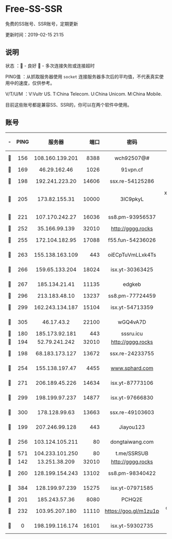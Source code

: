 # Free-SS-SSR

免费的SS账号、SSR账号，定期更新

更新时间：2019-02-15 21:15

## 说明

状态     ：🙂 - 良好 🙁 - 多次连接失败或连接超时

PING值   ：从抓取服务器使用 `socket` 连接服务器多次后的平均值，不代表真实使用中的速度，仅供参考。

V/T/U/M  ：V:Vultr US. T:China Telecom. U:China Unicom. M:China Mobile.

目前这些账号都是兼容SS、SSR的，你可以在两个软件中使用。

## 账号

|-|PING|服务器|端口|密码|加密方式|区域|V/T/U/M|
|:----:|:----:|:-----:|-----:|:----:|:----:|:----:|:----:|
|🙂|156|108.160.139.201|8388|wch92507@#|aes-256-cfb|JP|4↑/10↑/10↑/10↑|
|🙂|169|46.29.162.46|1026|91vpn.cf|rc4-md5|RU|9↑/10↑/9↑/10↑|
|🙂|198|192.241.223.20|14606|ssx.re-54125286|aes-256-cfb|US|10↑/10↑/10↑/10↑|
|🙂|205|173.82.155.31|10000|3IC9pkyL|xchacha20-ietf-poly1305|US|9↑/9↑/9↓/8↑|
|🙂|221|107.170.242.27|16036|ss8.pm-93956537|aes-256-cfb|US|10↑/10↑/10↑/10↑|
|🙂|252|35.166.99.139|32010|http://gggg.rocks|chacha20|US|9↑/9↑/9↑/9↑|
|🙂|255|172.104.182.95|17088|f55.fun-54236026|aes-256-cfb|SG|10↑/10↑/10↑/10↑|
|🙂|263|155.138.163.109|443|oiECpTuVmLLxk4Ts|aes-256-cfb|US|4↓/10↑/10↑/10↑|
|🙂|266|159.65.133.204|18024|isx.yt-30363425|aes-256-cfb|SG|10↑/10↑/10↑/10↑|
|🙂|267|185.134.21.41|11135|edgkeb|aes-256-cfb|GB|10↑/10↑/10↑/10↑|
|🙂|296|213.183.48.10|13237|ss8.pm-77724459|rc4-md5|RU|10↑/10↑/10↑/10↑|
|🙂|299|162.243.134.187|15104|isx.yt-54713359|aes-256-cfb|US|9↑/10↑/10↑/10↑|
|🙂|305|46.17.43.2|22100|wGQ4vA7D|aes-256-gcm|RU|5↓/10↑/10↑/10↑|
|🙂|180|185.173.92.181|443|sssru.icu|rc4-md5|RU|10↑/9↑/9↑/10↑|
|🙂|194|52.79.241.242|32010|http://gggg.rocks|chacha20|KR|9↓/8↓/8↑/9↓|
|🙂|198|68.183.173.127|13672|ssx.re-24233755|aes-256-cfb|US|10↑/10↑/10↑/10↑|
|🙂|254|155.138.197.47|4455|www.sphard.com|aes-256-cfb|US|9↑/10↑/10↑/9↑|
|🙂|271|206.189.45.226|14634|isx.yt-87773106|aes-256-cfb|SG|10↑/10↑/10↑/10↑|
|🙂|299|198.199.97.237|14877|isx.yt-97666830|aes-256-cfb|US|10↑/10↑/10↑/10↑|
|🙂|300|178.128.99.63|13663|ssx.re-49103603|aes-256-cfb|SG|10↑/10↑/10↑/10↑|
|🙂|199|207.246.99.128|443|Jiayou123|aes-256-cfb|US|7↓/10↑/9↑/10↑|
|🙂|256|103.124.105.211|80|dongtaiwang.com|aes-256-cfb|US|10↑/10↑/10↑/10↑|
|🙂|571|104.233.101.250|80|t.me/SSRSUB|rc4-md5|CA|10↑/10↑/10↑/10↑|
|🙁|142|13.251.38.209|32010|http://gggg.rocks|chacha20|SG|10↑/10↑/10↑/10↑|
|🙁|260|128.199.154.243|13102|ss8.pm-98340422|aes-256-cfb|SG|10↑/10↑/10↑/10↑|
|🙁|384|128.199.97.239|15275|isx.yt-07971585|aes-256-cfb|SG|10↑/10↑/10↑/10↑|
|🙁|201|185.243.57.36|8080|PCHQ2E|rc4-md5|US|10↑/8↑/8↓/8↑|
|🙁|232|103.95.207.180|11110|https://goo.gl/m1zu1p|chacha20-ietf|US|6↓/9↑/10↑/9↑|
|🙁|0|198.199.116.174|16101|isx.yt-59302735|aes-256-cfb|US|10↑/10↑/10↑/10↑|
